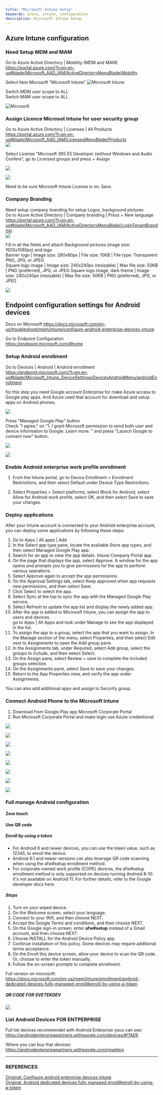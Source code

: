 ```yaml
---
title: "Microsoft Intune Setup"
keywords: azure, intune, configuration
description: Microsoft Intune Setup.
---
```

## Azure Intune configuration

### Need Setup MDM and MAM
Go to Azure Active Directory | Mobility (MDM and MAM)  
https://portal.azure.com/?l=en.en-us#blade/Microsoft_AAD_IAM/ActiveDirectoryMenuBlade/Mobility


Select Item Microsoft "Microsoft Intune"
![Microsoft Intune](images/Intune_MAM_settings.png)


Switch MDM user scope to ALL  
Switch MAM user scope to ALL

![Microsoft ](images/Azure_Intune_MDM_MAM_CONFIGURATION.png)

### Assign Licence Microsot Intune for user security group
Go to Azure Active Directory | Licenses | All Products  
https://portal.azure.com/?l=en.en-us#blade/Microsoft_AAD_IAM/LicensesMenuBlade/Products  
![](images/Intune_Liceses.png)

Select License "Microsoft 365 E5 Developer (without Windows and Audio Confere", go to Licensed groups and press + Assign

![](images/Intune_assign_license_group.png)

![](images/Intune_assign_license_group_options.png)

Need to be sure Microsoft Intune License is on. Save.

### Company Branding
Need setup company branding for setup Logos, background pictures  
Go to Azure Active Directory | Company branding  | Press + New language  
https://portal.azure.com/?l=en.en-us#blade/Microsoft_AAD_IAM/ActiveDirectoryMenuBlade/LoginTenantBranding  
![](images/Azure_company_branding.png)

Fill in all the fields and attach Background pictures (mage size: 1920x1080px) and logo  
Banner logo | Image size: 280x60px | File size: 10KB | File type: Transparent PNG, JPG, or JPEG  
Square logo image | Image size: 240x240px (resizable) | Max file size: 50KB | PNG (preferred), JPG, or JPEG
Square logo image, dark theme | Image size: 240x240px (resizable) | Max file size: 50KB | PNG (preferred), JPG, or JPEG

![](images/company_branding_options.png)

## Endpoint configuration settings for Android devices

Docs on Microsoft https://docs.microsoft.com/en-us/troubleshoot/mem/intune/configure-android-enterprise-devices-intune

Go to Endpoint Configuration    
https://endpoint.microsoft.com/#home



### Setup Android enrollment
Go to Devices | Android | Android enrollment  
https://endpoint.microsoft.com/?l=en.en-us#blade/Microsoft_Intune_DeviceSettings/DevicesAndroidMenu/androidEnrollment

for this step you need Google account Enterprise for make Azure access to Google play apps. And Azure used that account for download and setup apps on Android phones.

![](images/endpoint_android_enrollment.png)

Press "Managed Google Play" button  
Check "I agree." on "1. I grant Microsoft permission to send both user and device information to Google. Learn more.
" and press "Launch Google to connect now" button.

![](images/Android_enroll_connect_to_google_pay.png)

![](images/Android_enroll_connect_to_google_pay_2.png)
### Enable Android enterprise work profile enrollment
1. From the Intune portal, go to Device Enrollment > Enrollment Restrictions, and then select Default under Device Type Restrictions.

2. Select Properties > Select platforms, select Block for Android, select Allow for Android work profile, select OK, and then select Save to save your changes.

### Deploy applications
After your Intune account is connected to your Android enterprise account, you can deploy some applications by following these steps:
1. Go to Apps | All apps | Add
2. In the Select app type pane, locate the available Store app types, and then select Managed Google Play app.
3. Search for an app to view the app details. Intune Company Portal app.
4. On the page that displays the app, select Approve. A window for the app opens and prompts you to give permissions for the app to perform various operations.
5. Select Approve again to accept the app permissions.
6. On the Approval Settings tab, select Keep approved when app requests new permissions, and then select Save.
7. Click Select to select the app.
8. Select Sync at the top to sync the app with the Managed Google Play service.
9. Select Refresh to update the app list and display the newly added app.
10. After the app is added to Microsoft Intune, you can assign the app to users and devices.   
    go to Apps | All Apps and look under Manage to see the app displayed in the list.
11. To assign the app to a group, select the app that you want to assign. In the Manage section of the menu, select Properties, and then select Edit next to Assignments to open the Add group pane.
12. In the Assignments tab, under Required, select Add group, select the groups to include, and then select Select.
13. On the Assign pane, select Review + save to complete the included groups selection.
14. On the Assignments pane, select Save to save your changes.
15. Return to the App Properties view, and verify the app under Assignments.

You can also add additional apps and assign to Security group.

### Connect Android Phone to the Microsoft Intune
1. Download from Google Play app Microsoft Corporate Portal
2. Run Microsoft Corporate Portal  and make login use Azure credentional

![](images/Intune_Android/01.jpg)

![](images/Intune_Android/02.jpg)

![](images/Intune_Android/03.jpg)

![](images/Intune_Android/04.jpg)

![](images/Intune_Android/05.jpg)

![](images/Intune_Android/06.jpg)

![](images/Intune_Android/07.jpg)

![](images/Intune_Android/08.jpg)


### Full manage Android configuration
#### Zero touch

#### Use QR code
##### Enroll by using a token
* For Android 6 and newer devices, you can use the token value, such as 12345, to enroll the device.
* Android 6.1 and newer versions can also leverage QR code scanning when using the afw#setup enrollment method.
* For corporate-owned work profile (COPE) devices, the afw#setup enrollment method is only supported on devices running Android 8-10. It's not available on Android 11. For further details, refer to the Google developer docs here.

##### Steps
1. Turn on your wiped device.
2. On the Welcome screen, select your language.
3. Connect to your Wifi, and then choose NEXT.
4. Accept the Google Terms and conditions, and then choose NEXT.
5. On the Google sign-in screen, enter **afw#setup** instead of a Gmail account, and then choose NEXT.
6. Choose INSTALL for the Android Device Policy app.
7. Continue installation of this policy. Some devices may require additional terms acceptance.
8. On the Enroll this device screen, allow your device to scan the QR code. Or, choose to enter the token manually.
9. Follow the on-screen prompts to complete enrollment.

Full version on microsoft:  
https://docs.microsoft.com/en-us/mem/intune/enrollment/android-dedicated-devices-fully-managed-enroll#enroll-by-using-a-token


##### QR CODE FOR SVETEKDEV
![](images/Intune_Android/svetekdev_qr_enrollment.png)

### List Android Devices FOR ENTPERPRISE
Full list devices recommendet with Android Enterprise youu can see:  
https://androidenterprisepartners.withgoogle.com/devices/#!?AER

Where you can buy that devices:   
https://androidenterprisepartners.withgoogle.com/resellers

---
### REFERENCES
[Original: Configure android enterprise devices intune](https://docs.microsoft.com/en-us/troubleshoot/mem/intune/configure-android-enterprise-devices-intune)  
[Original: Android dedicated devices fully managed enroll#enroll-by-using-a-token](https://docs.microsoft.com/en-us/mem/intune/enrollment/android-dedicated-devices-fully-managed-enroll#enroll-by-using-a-token)  

